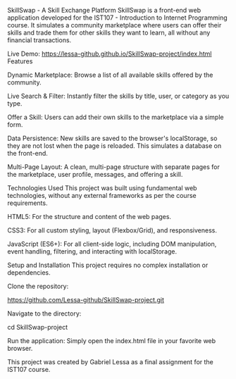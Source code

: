 SkillSwap - A Skill Exchange Platform
SkillSwap is a front-end web application developed for the IST107 - Introduction to Internet Programming course. It simulates a community marketplace where users can offer their skills and trade them for other skills they want to learn, all without any financial transactions.

Live Demo: https://lessa-github.github.io/SkillSwap-project/index.html
Features

Dynamic Marketplace: Browse a list of all available skills offered by the community.

Live Search & Filter: Instantly filter the skills by title, user, or category as you type.

Offer a Skill: Users can add their own skills to the marketplace via a simple form.

Data Persistence: New skills are saved to the browser's localStorage, so they are not lost when the page is reloaded. This simulates a database on the front-end.

Multi-Page Layout: A clean, multi-page structure with separate pages for the marketplace, user profile, messages, and offering a skill.

Technologies Used
This project was built using fundamental web technologies, without any external frameworks as per the course requirements.

HTML5: For the structure and content of the web pages.

CSS3: For all custom styling, layout (Flexbox/Grid), and responsiveness.

JavaScript (ES6+): For all client-side logic, including DOM manipulation, event handling, filtering, and interacting with localStorage.

Setup and Installation
This project requires no complex installation or dependencies.

Clone the repository:

https://github.com/Lessa-github/SkillSwap-project.git


Navigate to the directory:

cd SkillSwap-project


Run the application:
Simply open the index.html file in your favorite web browser.

This project was created by Gabriel Lessa as a final assignment for the IST107 course.
